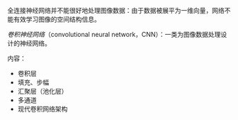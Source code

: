
全连接神经网络并不能很好地处理图像数据：由于数据被展平为一维向量，网络不能有效学习图像的空间结构信息。

*卷积神经网络*（convolutional neural network，CNN）：一类为图像数据处理设计的神经网络。

内容：
- 卷积层
- 填充、步幅
- 汇聚层（池化层）
- 多通道
- 现代卷积网络架构

## 